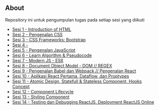 ## About

Repository ini untuk pengumpulan tugas pada setiap sesi yang diikuti

* [Sesi 1 - Introduction of HTML](https://github.com/katon26/hacktiv8-assignment/tree/master/sesi_1)
* [Sesi 2 - Pengenalan CSS](https://github.com/katon26/hacktiv8-assignment/tree/master/sesi_2)
* [Sesi 3 - CSS Frameworks: Bootstrap](https://github.com/katon26/hacktiv8-assignment/tree/master/sesi_3)
* [Sesi 4 - ](https://github.com/katon26/hacktiv8-assignment/tree/master/sesi_4)
* [Sesi 5 - Pengenalan JavaScript](https://github.com/katon26/hacktiv8-assignment/tree/master/sesi_5)
* [Sesi 6 - Learn Algorithm & Pseudocode](https://github.com/katon26/hacktiv8-assignment/tree/master/sesi_6)
* [Sesi 7 - Modern JS - ES6](https://github.com/katon26/hacktiv8-assignment/tree/master/sesi_7)
* [Sesi 8 - Document Object Model - DOM // REGEX ](https://github.com/katon26/hacktiv8-assignment/tree/master/sesi_8)
* [Sesi 9 - Pengenalan Babel dan Webpack // Pengenalan React](https://github.com/katon26/hacktiv8-assignment/tree/master/sesi_9)
* [Sesi 10 - Aplikasi React Pertama, Dataflow, dan Proptypes](https://github.com/katon26/hacktiv8-assignment/tree/master/sesi_10)
* [Sesi 11 - Atomic Design, Statefull & Stateless Component, Hooks Concept](https://github.com/katon26/hacktiv8-assignment/tree/master/sesi_11)
* [Sesi 12 - Component Lifecycle](https://github.com/katon26/hacktiv8-assignment/tree/master/sesi_12)
* [Sesi 13 - Styling Component](https://github.com/katon26/hacktiv8-assignment/tree/master/sesi_13)
* [Sesi 14 - Testing dan Debugging ReactJS, Deployment ReactJS Online](https://github.com/katon26/hacktiv8-assignment/tree/master/sesi_14)


<!-- * [Sesi  - ](https://github.com/katon26/hacktiv8-assignment/tree/master/sesi_) -->